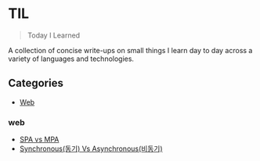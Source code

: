 # TIL
> Today I Learned

A collection of concise write-ups on small things I learn day to day across a variety of languages and technologies.

## Categories
* [Web](#web)

### web
- [SPA vs MPA](/web/SPA_vs_MPA.md)
- [Synchronous(동기) Vs Asynchronous(비동기)](/web/Synchronous_vs_Asynchronous.md)